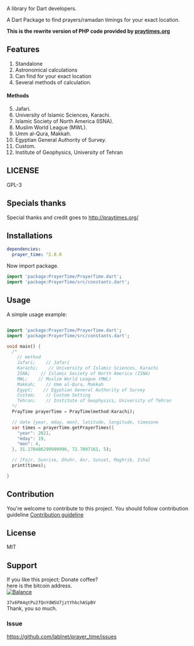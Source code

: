 A library for Dart developers.

A Dart Package to find prayers/ramadan timings for your exact location.

**This is the rewrite version of PHP code provided by [praytimes.org](http://praytimes.org/)**
## Features
1. Standalone
2. Astronomical calculations
3. Can find for your exact location
4. Several methods of calculation.
  
  #### Methods

5.  Jafari.
6.  University of Islamic Sciences, Karachi.
7.  Islamic Society of North America (ISNA).
8.  Muslim World League (MWL).
9.  Umm al-Qura, Makkah.
10.  Egyptian General Authority of Survey.
11.  Custom.
12.  Institute of Geophysics, University of Tehran
## LICENSE
GPL-3

## Specials thanks
Special thanks and credit goes to http://praytimes.org/

## Installations
```yaml
dependencies:
  prayer_time: ^2.0.0
```
Now import package.
```dart
import 'package:PrayerTime/PrayerTime.dart';
import 'package:PrayerTime/src/constants.dart';
```
## Usage
A simple usage example:
  

```dart

import 'package:PrayerTime/PrayerTime.dart';
import 'package:PrayerTime/src/constants.dart';

void main() {
  /*
    // method
    Jafari;    // Jafari
    Karachi;    // University of Islamic Sciences, Karachi
    ISNA;    // Islamic Society of North America (ISNA)
    MWL;    // Muslim World League (MWL)
    Makkah;    // Umm al-Qura, Makkah
    Egypt;    // Egyptian General Authority of Survey
    Custom;    // Custom Setting
    Tehran;    // Institute of Geophysics, University of Tehran
  */
  PrayTime prayerTime = PrayTime(method:Karachi);

  // date {year, mday, mon}, latitude, longitude, timezone
  var times = prayerTime.getPrayerTimes({
    "year": 2021,
    "mday": 19,
    "mon": 4,
  }, 31.170406299999996, 72.7097161, 5);

  // [Fajr, Sunrise, Dhuhr, Asr, Sunset, Maghrib, Isha]
  print(times);

}

```
## Contribution
You're welcome to contribute to this project.
You should follow contribution guideline [Contribution guideline](https://github.com/lablnet/prayer_time/blob/main/CONTRIBUTING.md)

## License  
MIT
  
## Support  
If you like this project; Donate coffee?    
here is the bitcoin address.  
[![Balance](https://img.balancebadge.io/btc/37x6PA4qtPu2fQnYdW5U7jztYhbchASpBV.svg)](https://img.balancebadge.io/btc/37x6PA4qtPu2fQnYdW5U7jztYhbchASpBV.svg)  
  
   ```37x6PA4qtPu2fQnYdW5U7jztYhbchASpBV```    
 Thank, you so much.  


### Issue

https://github.com/lablnet/prayer_time/issues
